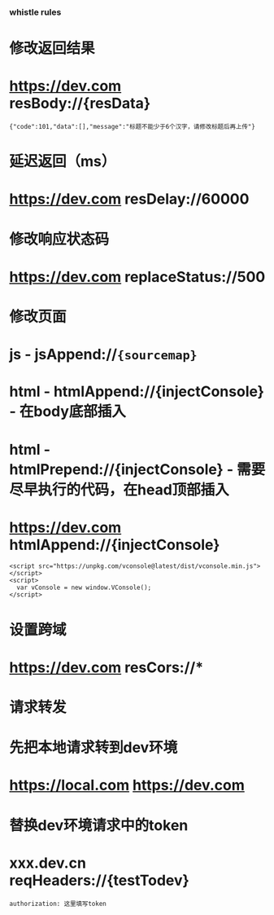 ### whistle rules


# 修改返回结果
# https://dev.com resBody://{resData}

```resData
{"code":101,"data":[],"message":"标题不能少于6个汉字，请修改标题后再上传"}
```


# 延迟返回（ms）
# https://dev.com resDelay://60000


# 修改响应状态码
# https://dev.com replaceStatus://500


# 修改页面
# 	js - jsAppend://`{sourcemap}`
# 	html - htmlAppend://{injectConsole} - 在body底部插入
# 	html - htmlPrepend://{injectConsole} - 需要尽早执行的代码，在head顶部插入
# https://dev.com htmlAppend://{injectConsole}

```injectConsole
<script src="https://unpkg.com/vconsole@latest/dist/vconsole.min.js"></script>
<script>
  var vConsole = new window.VConsole();
</script>
```


# 设置跨域
# https://dev.com resCors://*


# 请求转发
# 先把本地请求转到dev环境
# https://local.com https://dev.com

# 替换dev环境请求中的token
# xxx.dev.cn reqHeaders://{testTodev}
```testTodev
authorization: 这里填写token
```


